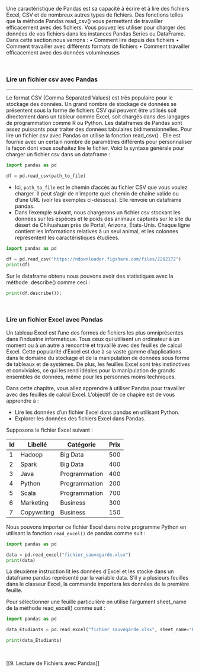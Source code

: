 Une caractéristique de Pandas est sa capacité à écrire et à lire des fichiers Excel, CSV et de nombreux autres types de fichiers. Des fonctions telles que la méthode Pandas read_csv() vous permettent de travailler efficacement avec des fichiers. Vous pouvez les utiliser pour charger des données de vos fichiers dans les instances Pandas Series ou DataFrame. Dans cette section nous verrons :
• Comment lire depuis des fichiers
• Comment travailler avec différents formats de fichiers
• Comment travailler efficacement avec des données volumineuses

<br>

### Lire un fichier csv avec Pandas

---

Le format CSV (Comma Separated Values) est très populaire pour le stockage des données. Un grand nombre de stockage de données se présentent sous la forme de fichiers CSV qui peuvent être utilisés soit directement dans un tableur comme Excel, soit chargés dans des langages de programmation comme R ou Python. Les dataframes de Pandas sont assez puissants pour traiter des données tabulaires bidimensionnelles.
Pour lire un fichier csv avec Pandas on utilise la fonction read_csv() . Elle est fournie avec un certain nombre de paramètres différents pour personnaliser la façon dont vous souhaitez lire le fichier. Voici la syntaxe générale pour charger un fichier csv dans un dataframe :

```python
import pandas as pd

df = pd.read_csv(path_to_file)
```

- Ici, `path_to_file` est le chemin d’accès au fichier CSV que vous voulez charger. Il peut s’agir de n’importe quel chemin de chaîne valide ou d’une URL (voir les exemples ci-dessous). Elle renvoie un dataframe pandas.
- Dans l’exemple suivant, nous chargerons un fichier csv stockant les données sur les espèces et le poids des animaux capturés sur le site du désert de Chihuahuan près de Portal, Arizona, États-Unis. Chaque ligne contient les informations relatives à un seul animal, et les colonnes représentent les caractéristiques étudiées.

```python
import pandas as pd

df = pd.read_csv("https://ndownloader.figshare.com/files/2292172")
print(df)
```

Sur le dataframe obtenu nous pouvons avoir des statistiques avec la méthode .describe() comme ceci :

```python
print(df.describe());
```

<br>

### Lire un fichier Excel avec Pandas

Un tableau Excel est l’une des formes de fichiers les plus omniprésentes dans l’industrie informatique. Tous ceux qui utilisent un ordinateur à un moment ou à un autre a rencontré et travaillé avec des feuilles de calcul Excel. Cette popularité d’Excel est due à sa vaste gamme d’applications dans le domaine du stockage et de la manipulation de données sous forme de tableaux et de systèmes. De plus, les feuilles Excel sont très instinctives et conviviales, ce qui les rend idéales pour la manipulation de grands ensembles de données, même pour les personnes moins techniques.

Dans cette chapitre, vous allez apprendre à utiliser Pandas pour travailler avec des feuilles de calcul
Excel. L’objectif de ce chapire est de vous apprendre à :
- Lire les données d’un fichier Excel dans pandas en utilisant Python.
- Explorer les données des fichiers Excel dans Pandas.

Supposons le fichier Excel suivant :

| Id | Libellé | Catégorie | Prix |
|---|----------|-----------|------|
| 1 | Hadoop | Big Data | 500 |
| 2 | Spark | Big Data | 400 |
| 3 | Java | Programmation |  400 |
| 4 | Python | Programmation | 200 |
| 5 | Scala | Programmation | 700 |
| 6 | Marketing | Business | 300 |
| 7 | Copywriting | Business | 150 |

Nous pouvons importer ce fichier Excel dans notre programme Python en utilisant la fonction
`read_excel()` de pandas comme suit :

```python
import pandas as pd

data = pd.read_excel("fichier_sauvegarde.xlsx")
print(data)
```

La deuxième instruction lit les données d’Excel et les stocke dans un dataframe pandas représenté par la variable data. S’il y a plusieurs feuilles dans le classeur Excel, la commande importera les données de la première feuille.

Pour sélectionner une feuille particulière on utilise l’argument sheet_name de la méthode read_excel() comme suit :

```python
import pandas as pd

data_Etudiants = pd.read_excel("fichier_sauvegarde.xlsx", sheet_name="Etudiants")

print(data_Etudiants)
```

<br>

[[9. Lecture de Fichiers avec Pandas]]